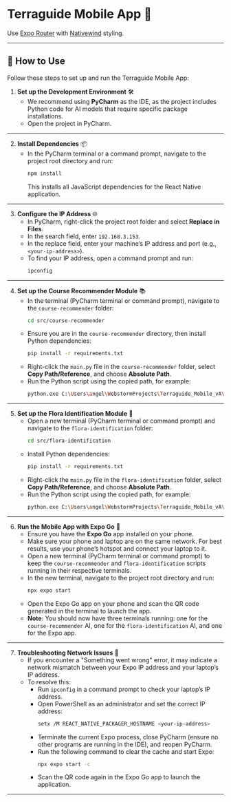 # Terraguide Mobile App 🌿

Use [Expo Router](https://docs.expo.dev/router/introduction/) with [Nativewind](https://www.nativewind.dev/v4/overview/) styling.

---

## 🚀 How to Use

Follow these steps to set up and run the Terraguide Mobile App:

1. **Set up the Development Environment** 🛠️
   - We recommend using **PyCharm** as the IDE, as the project includes Python code for AI models that require specific package installations.
   - Open the project in PyCharm.

---

2. **Install Dependencies** 📦
   - In the PyCharm terminal or a command prompt, navigate to the project root directory and run:
     ```sh
     npm install
     ```
     This installs all JavaScript dependencies for the React Native application.

---

3. **Configure the IP Address** 🌐
   - In PyCharm, right-click the project root folder and select **Replace in Files**.
   - In the search field, enter `192.168.3.153`.
   - In the replace field, enter your machine’s IP address and port (e.g., `<your-ip-address>`).
   - To find your IP address, open a command prompt and run:
     ```sh
     ipconfig
     ```

---

4. **Set up the Course Recommender Module** 📚
   - In the terminal (PyCharm terminal or command prompt), navigate to the `course-recommender` folder:
     ```sh
     cd src/course-recommender
     ```
   - Ensure you are in the `course-recommender` directory, then install Python dependencies:
     ```sh
     pip install -r requirements.txt
     ```
   - Right-click the `main.py` file in the `course-recommender` folder, select **Copy Path/Reference**, and choose **Absolute Path**.
   - Run the Python script using the copied path, for example:
     ```sh
     python.exe C:\Users\angel\WebstormProjects\Terraguide_Mobile_vA\src\course-recommender\api\main.py
     ```

---

5. **Set up the Flora Identification Module** 🌱
   - Open a new terminal (PyCharm terminal or command prompt) and navigate to the `flora-identification` folder:
     ```sh
     cd src/flora-identification
     ```
   - Install Python dependencies:
     ```sh
     pip install -r requirements.txt
     ```
   - Right-click the `main.py` file in the `flora-identification` folder, select **Copy Path/Reference**, and choose **Absolute Path**.
   - Run the Python script using the copied path, for example:
     ```sh
     python.exe C:\Users\angel\WebstormProjects\Terraguide_Mobile_vA\src\flora_identification\main.py
     ```

---

6. **Run the Mobile App with Expo Go** 📱
   - Ensure you have the **Expo Go** app installed on your phone.
   - Make sure your phone and laptop are on the same network. For best results, use your phone’s hotspot and connect your laptop to it.
   - Open a new terminal (PyCharm terminal or command prompt) to keep the `course-recommender` and `flora-identification` scripts running in their respective terminals.
   - In the new terminal, navigate to the project root directory and run:
     ```sh
     npx expo start
     ```
   - Open the Expo Go app on your phone and scan the QR code generated in the terminal to launch the app.
   - **Note**: You should now have three terminals running: one for the `course-recommender` AI, one for the `flora-identification` AI, and one for the Expo app.

---

7. **Troubleshooting Network Issues** 🔧
   - If you encounter a "Something went wrong" error, it may indicate a network mismatch between your Expo IP address and your laptop’s IP address.
   - To resolve this:
     - Run `ipconfig` in a command prompt to check your laptop’s IP address.
     - Open PowerShell as an administrator and set the correct IP address:
       ```sh
       setx /M REACT_NATIVE_PACKAGER_HOSTNAME <your-ip-address>
       ```
     - Terminate the current Expo process, close PyCharm (ensure no other programs are running in the IDE), and reopen PyCharm.
     - Run the following command to clear the cache and start Expo:
       ```sh
       npx expo start -c
       ```
     - Scan the QR code again in the Expo Go app to launch the application.

---